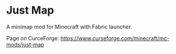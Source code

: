# Just Map

A minimap mod for Minecraft with Fabric launcher.

Page on CurceForge: https://www.curseforge.com/minecraft/mc-mods/just-map
